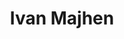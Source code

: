 ---
SICRIS: null
draft: false
fixName: ivan_majhen
lab: Computer Communications Laboratory
labPos: Laboratory Member
location: null
mailInfo: ivan.majhen@fri.uni-lj.si
officeHours: null
profName: Ivan Majhen
profTitle: Laboratory Technician
telephoneInfo: null
title: Ivan Majhen
---